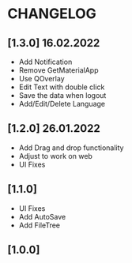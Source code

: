 # CHANGELOG

## [1.3.0] 16.02.2022

- Add Notification
- Remove GetMaterialApp
- Use QOverlay
- Edit Text with double click
- Save the data when logout
- Add/Edit/Delete Language

## [1.2.0] 26.01.2022

- Add Drag and drop functionality
- Adjust to work on web
- UI Fixes

## [1.1.0]

- UI Fixes
- Add AutoSave
- Add FileTree

## [1.0.0]
